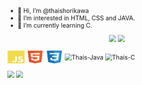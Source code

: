 - 👋 Hi, I’m @thaishorikawa
- 👀 I’m interested in HTML, CSS and JAVA.
- 🌱 I’m currently learning C.

<div align="center">
  <a href="https://github.com/thaishorikawa"></a>
  <img height="180em" src="https://github-readme-stats.vercel.app/api?username=thaishorikawa&show_icons=true&theme=dark&include_all_commits=true&count_private=true"/>
  <img height="180em" src="https://github-readme-stats.vercel.app/api/top-langs/?username=thaishorikawa&layout=compact&langs_count=7&theme=dark"/>
</div>
<div style="display: inline_block"><br>
  <img align="center" alt="Thais-JS" height="30" width="40" src="https://raw.githubusercontent.com/devicons/devicon/master/icons/javascript/javascript-plain.svg">
  <img align="center" alt="Thais-HTML" height="30" width="40" src="https://raw.githubusercontent.com/devicons/devicon/master/icons/html5/html5-original.svg">
  <img align="center" alt="Thais-CSS" height="30" width="40" src="https://raw.githubusercontent.com/devicons/devicon/master/icons/css3/css3-original.svg">
  <img align="center" alt="Thais-Java" height="30" width="40"src="https://cdn.jsdelivr.net/gh/devicons/devicon/icons/java/java-original.svg" />      
  <img align="center" alt="Thais-C" height="30" width="40" src="https://cdn.jsdelivr.net/gh/devicons/devicon/icons/c/c-original.svg" />
<br><br>
<div>  
  <a href = "mailto:thaishorikawa@hotmail.com"><img src="https://img.shields.io/badge/Microsoft_Outlook-0078D4?style=for-the-badge&logo=microsoft-outlook&logoColor=white" target="_blank"></a>
  <a href="https://www.linkedin.com/in/thaishorikawagomes/" target="_blank"><img src="https://img.shields.io/badge/-LinkedIn-%230077B5?style=for-the-badge&logo=linkedin&logoColor=white" target="_blank"></a>  
</div>

##


<!---
thaishorikawa/thaishorikawa is a ✨ special ✨ repository because its `README.md` (this file) appears on your GitHub profile.
You can click the Preview link to take a look at your changes.
--->
